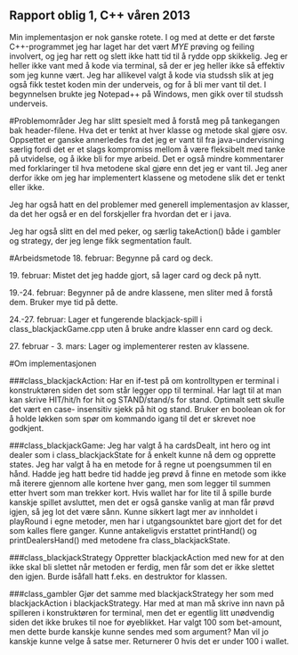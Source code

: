 Rapport oblig 1, C++ våren 2013
---------------------------------------------
Min implementasjon er nok ganske rotete. I og med at dette er det første C++-programmet jeg har laget har
det vært *MYE* prøving og feiling involvert, og jeg har rett og slett ikke hatt tid til å rydde opp skikkelig.
Jeg er heller ikke vant med å kode via terminal, så der er jeg heller ikke så effektiv som jeg kunne vært.
Jeg har allikevel valgt å kode via studssh slik at jeg også fikk testet koden min der underveis, og for å bli
mer vant til det. I begynnelsen brukte jeg Notepad++ på Windows, men gikk over til studssh underveis.

#Problemområder
Jeg har slitt spesielt med å forstå meg på tankegangen bak header-filene. Hva det er tenkt at hver klasse og metode
 skal gjøre osv. Oppsettet er ganske annerledes fra det jeg er vant til fra java-undervisning særlig fordi det 
er et slags kompromiss mellom å være fleksibelt med tanke på utvidelse, og å ikke bli for mye arbeid. Det er også 
mindre kommentarer med forklaringer til hva metodene skal gjøre enn det jeg er vant til. Jeg aner derfor ikke om 
jeg har implementert klassene og metodene slik det er tenkt eller ikke.

Jeg har også hatt en del problemer med generell implementasjon av klasser, da det her også er en del forskjeller 
fra hvordan det er i java.

Jeg har også slitt en del med peker, og særlig takeAction() både i gambler og strategy, der jeg lenge fikk 
segmentation fault.

#Arbeidsmetode
18\. februar: Begynne på card og deck.

19\. februar: Mistet det jeg hadde gjort, så lager card og deck på nytt.

19.-24. februar: Begynner på de andre klassene, men sliter med å forstå dem. Bruker mye tid på dette.

24.-27. februar: Lager et fungerende blackjack-spill i class_blackjackGame.cpp uten å bruke andre klasser enn card og deck.

27\. februar - 3. mars: Lager og implementerer resten av klassene.


#Om implementasjonen

###class_blackjackAction:
Har en if-test på om kontrolltypen er terminal i konstruktøren siden det som står legger opp til terminal.
Har lagt til at man kan skrive HIT/hit/h for hit og STAND/stand/s for stand. Optimalt sett skulle det vært en case-
insensitiv sjekk på hit og stand.
Bruker en boolean ok for å holde løkken som spør om kommando igang til det er skrevet noe godkjent.

###class_blackjackGame:
Jeg har valgt å ha cardsDealt, int hero og int dealer som i class_blackjackState for å enkelt kunne nå dem og 
opprette states.
Jeg har valgt å ha en metode for å regne ut poengsummen til en hånd. Hadde jeg hatt bedre tid hadde jeg prøvd å 
finne en metode som ikke må iterere gjennom alle kortene hver gang, men som legger til summen etter hvert som man 
trekker kort.
Hvis wallet har for lite til å spille burde kanskje spillet avsluttet, men det er også ganske vanlig at man får 
prøvd igjen, så jeg lot det være sånn.
Kunne sikkert lagt mer av innholdet i playRound i egne metoder, men har i utgangsounktet bare gjort det for det 
som kalles flere ganger.
Kunne antakeligvis erstattet printHand() og printDealersHand() med metodene fra class_blackjackState.

###class_blackjackStrategy
Oppretter blackjackAction med new for at den ikke skal bli slettet når metoden er ferdig, men får som det er ikke 
slettet den igjen. Burde isåfall hatt f.eks. en destruktor for klassen.

###class_gambler
Gjør det samme med blackjackStrategy her som med blackjackAction i blackjackStrategy.
Har med at man må skrive inn navn på spilleren i konstruktøren for terminal, men det er egentlig litt unødvendig 
siden det ikke brukes til noe for øyeblikket.
Har valgt 100 som bet-amount, men dette burde kanskje kunne sendes med som argument? Man vil jo kanskje kunne 
velge å satse mer. Returnerer 0 hvis det er under 100 i wallet.
